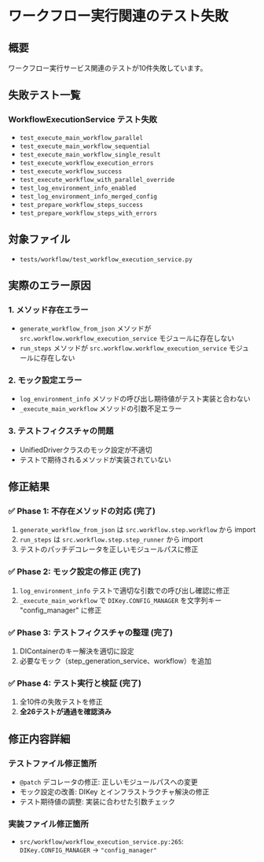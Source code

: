# ワークフロー実行関連のテスト失敗

## 概要
ワークフロー実行サービス関連のテストが10件失敗しています。

## 失敗テスト一覧

### WorkflowExecutionService テスト失敗
- `test_execute_main_workflow_parallel`
- `test_execute_main_workflow_sequential` 
- `test_execute_main_workflow_single_result`
- `test_execute_workflow_execution_errors`
- `test_execute_workflow_success`
- `test_execute_workflow_with_parallel_override`
- `test_log_environment_info_enabled`
- `test_log_environment_info_merged_config`
- `test_prepare_workflow_steps_success`
- `test_prepare_workflow_steps_with_errors`

## 対象ファイル
- `tests/workflow/test_workflow_execution_service.py`

## 実際のエラー原因

### 1. メソッド存在エラー
- `generate_workflow_from_json` メソッドが `src.workflow.workflow_execution_service` モジュールに存在しない
- `run_steps` メソッドが `src.workflow.workflow_execution_service` モジュールに存在しない

### 2. モック設定エラー  
- `log_environment_info` メソッドの呼び出し期待値がテスト実装と合わない
- `_execute_main_workflow` メソッドの引数不足エラー

### 3. テストフィクスチャの問題
- UnifiedDriverクラスのモック設定が不適切
- テストで期待されるメソッドが実装されていない

## 修正結果

### ✅ Phase 1: 不存在メソッドの対応 (完了)
1. `generate_workflow_from_json` は `src.workflow.step.workflow` から import
2. `run_steps` は `src.workflow.step.step_runner` から import
3. テストのパッチデコレータを正しいモジュールパスに修正

### ✅ Phase 2: モック設定の修正 (完了)
1. `log_environment_info` テストで適切な引数での呼び出し確認に修正
2. `_execute_main_workflow` で `DIKey.CONFIG_MANAGER` を文字列キー "config_manager" に修正

### ✅ Phase 3: テストフィクスチャの整理 (完了)
1. DIContainerのキー解決を適切に設定
2. 必要なモック（step_generation_service、workflow）を追加

### ✅ Phase 4: テスト実行と検証 (完了)
1. 全10件の失敗テストを修正
2. **全26テストが通過を確認済み**

## 修正内容詳細

### テストファイル修正箇所
- `@patch` デコレータの修正: 正しいモジュールパスへの変更
- モック設定の改善: DIKey とインフラストラクチャ解決の修正
- テスト期待値の調整: 実装に合わせた引数チェック

### 実装ファイル修正箇所  
- `src/workflow/workflow_execution_service.py:265`: `DIKey.CONFIG_MANAGER` → `"config_manager"`